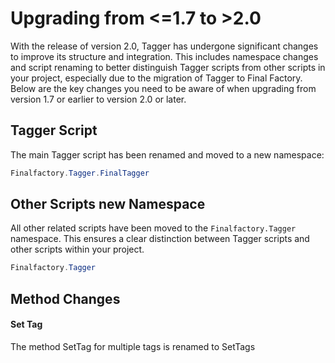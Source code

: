 # Upgrading from <=1.7 to >2.0

With the release of version 2.0, Tagger has undergone significant changes to improve its structure and integration. This includes namespace changes and script renaming to better distinguish Tagger scripts from other scripts in your project, especially due to the migration of Tagger to Final Factory. Below are the key changes you need to be aware of when upgrading from version 1.7 or earlier to version 2.0 or later.

## Tagger Script

The main Tagger script has been renamed and moved to a new namespace:

```csharp
Finalfactory.Tagger.FinalTagger
```

##  Other Scripts new Namespace

All other related scripts have been moved to the `Finalfactory.Tagger` namespace. This ensures a clear distinction between Tagger scripts and other scripts within your project.

```csharp
Finalfactory.Tagger
```

## Method Changes

#### Set Tag
The method SetTag for multiple tags is renamed to SetTags